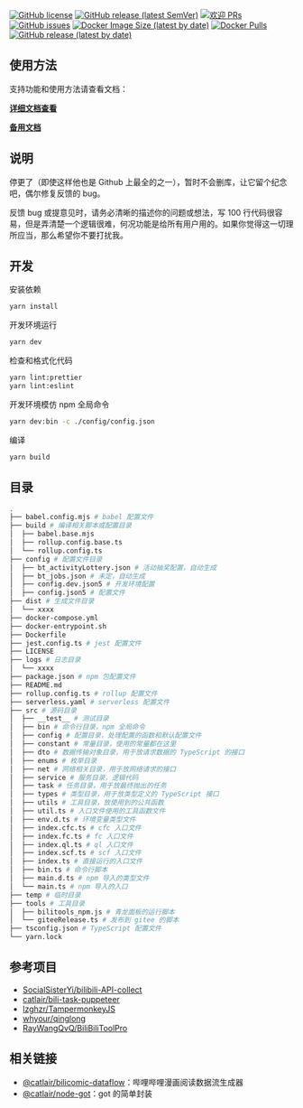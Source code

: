 [![GitHub license](https://img.shields.io/badge/license-MIT-blue.svg)](https://github.com/KudouRan/BiliTools/blob/main/LICENSE)
[![GitHub release (latest SemVer)](https://img.shields.io/github/v/release/KudouRan/BiliTools)](https://github.com/KudouRan/BiliTools/releases)
[![欢迎 PRs](https://img.shields.io/badge/PRs-welcome-brightgreen.svg)](https://github.com/KudouRan/BiliTools/pulls)
[![GitHub issues](https://img.shields.io/github/issues/KudouRan/BiliTools)](https://github.com/KudouRan/BiliTools/issues)
[![Docker Image Size (latest by date)](https://img.shields.io/docker/image-size/catlair/bilitools)](https://hub.docker.com/repository/docker/catlair/bilitools)
[![Docker Pulls](https://img.shields.io/docker/pulls/catlair/bilitools)](https://hub.docker.com/repository/docker/catlair/bilitools)
[![GitHub release (latest by date)](https://img.shields.io/github/downloads/KudouRan/BiliTools/total)](https://github.com/KudouRan/BiliTools/releases/latest)

## 使用方法

支持功能和使用方法请查看文档：

**[详细文档查看](https://btdocs.vercel.app/)**

**[备用文档](https://catlair.github.io/BiliOutils/)**

## 说明

停更了（即使这样他也是 Github 上最全的之一），暂时不会删库，让它留个纪念吧，偶尔修复反馈的 bug。

反馈 bug 或提意见时，请务必清晰的描述你的问题或想法，写 100 行代码很容易，但是弄清楚一个逻辑很难，何况功能是给所有用户用的。如果你觉得这一切理所应当，那么希望你不要打扰我。

## 开发

安装依赖

```bash
yarn install
```

开发环境运行

```bash
yarn dev
```

检查和格式化代码

```bash
yarn lint:prettier
yarn lint:eslint
```

开发环境模仿 npm 全局命令

```bash
yarn dev:bin -c ./config/config.json
```

编译

```bash
yarn build
```

## 目录

```bash
.
├── babel.config.mjs # babel 配置文件
├── build # 编译相关脚本或配置目录
│  ├── babel.base.mjs
│  ├── rollup.config.base.ts
│  └── rollup.config.ts
├── config # 配置文件目录
│  ├── bt_activityLottery.json # 活动抽奖配置，自动生成
│  ├── bt_jobs.json # 未定，自动生成
│  ├── config.dev.json5 # 开发环境配置
│  ├── config.json5 # 配置文件
├── dist # 生成文件目录
│  └── xxxx
├── docker-compose.yml
├── docker-entrypoint.sh
├── Dockerfile
├── jest.config.ts # jest 配置文件
├── LICENSE
├── logs # 日志目录
│  └── xxxx
├── package.json # npm 包配置文件
├── README.md
├── rollup.config.ts # rollup 配置文件
├── serverless.yaml # serverless 配置文件
├── src # 源码目录
│  ├── __test__ # 测试目录
│  ├── bin # 命令行目录，npm 全局命令
│  ├── config # 配置目录，处理配置的函数和默认配置文件
│  ├── constant # 常量目录，使用的常量都在这里
│  ├── dto # 数据传输对象目录，用于放请求数据的 TypeScript 的接口
│  ├── enums # 枚举目录
│  ├── net # 网络相关目录，用于放网络请求的接口
│  ├── service # 服务目录，逻辑代码
│  ├── task # 任务目录，用于放最终抛出的任务
│  ├── types # 类型目录，用于放类型定义的 TypeScript 接口
│  ├── utils # 工具目录，放使用到的公共函数
│  ├── util.ts # 入口文件使用的工具函数文件
│  ├── env.d.ts # 环境变量类型文件
│  ├── index.cfc.ts # cfc 入口文件
│  ├── index.fc.ts # fc 入口文件
│  ├── index.ql.ts # ql 入口文件
│  ├── index.scf.ts # scf 入口文件
│  ├── index.ts # 直接运行的入口文件
│  ├── bin.ts # 命令行脚本
│  ├── main.d.ts # npm 导入的类型文件
│  └── main.ts # npm 导入的入口
├── temp # 临时目录
├── tools # 工具目录
│  ├── bilitools_npm.js # 青龙面板的运行脚本
│  └── giteeRelease.ts # 发布到 gitee 的脚本
├── tsconfig.json # TypeScript 配置文件
└── yarn.lock
```

## 参考项目

- [SocialSisterYi/bilibili-API-collect](https://github.com/SocialSisterYi/bilibili-API-collect)
- [catlair/bili-task-puppeteer](https://github.com/catlair/bili-task-puppeteer)
- [lzghzr/TampermonkeyJS](https://github.com/lzghzr/TampermonkeyJS)
- [whyour/qinglong](https://github.com/whyour/qinglong)
- [RayWangQvQ/BiliBiliToolPro](https://github.com/RayWangQvQ/BiliBiliToolPro)

## 相关链接

- [@catlair/bilicomic-dataflow](https://www.npmjs.com/package/@catlair/bilicomic-dataflow)：哔哩哔哩漫画阅读数据流生成器
- [@catlair/node-got](https://www.npmjs.com/package/@catlair/node-got)：got 的简单封装
